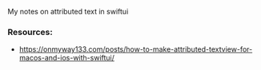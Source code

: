 My notes on attributed text in swiftui<!--more-->


### Resources:
- https://onmyway133.com/posts/how-to-make-attributed-textview-for-macos-and-ios-with-swiftui/